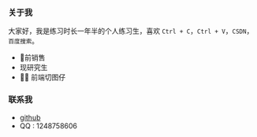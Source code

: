 ### 关于我

大家好，我是练习时长一年半的个人练习生，喜欢 `Ctrl + C`，`Ctrl + V`，`CSDN`，`百度搜索`。

-  👀前销售
- 现研究生
- 👨‍💻 前端切图仔

### 联系我

- [github]()
- QQ : 1248758606
